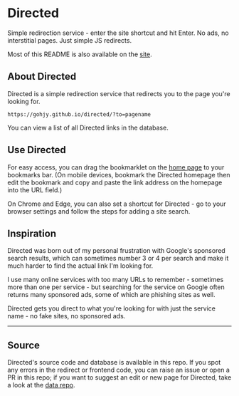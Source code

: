 # Directed
Simple redirection service - enter the site shortcut and hit Enter. No ads, no interstitial pages. Just simple JS redirects.

Most of this README is also available on the [site](https://gohjy.github.io/directed).

## About Directed
Directed is a simple redirection service that redirects you to the page you're looking for.
```
https://gohjy.github.io/directed/?to=pagename
```
You can view a list of all Directed links in the database.

## Use Directed
For easy access, you can drag the bookmarklet on the [home page](https://gohjy.github.io/directed) to your bookmarks bar. (On mobile devices, bookmark the Directed homepage then edit the bookmark and copy and paste the link address on the homepage into the URL field.)

On Chrome and Edge, you can also set a shortcut for Directed - go to your browser settings and follow the steps for adding a site search.

## Inspiration
Directed was born out of my personal frustration with Google's sponsored search results, which can sometimes number 3 or 4 per search and make it much harder to find the actual link I'm looking for.

I use many online services with too many URLs to remember - sometimes more than one per service - but searching for the service on Google often returns many sponsored ads, some of which are phishing sites as well.

Directed gets you direct to what you're looking for with just the service name - no fake sites, no sponsored ads.

---
## Source
Directed's source code and database is available in this repo. If you spot any errors in the redirect or frontend code, you can raise an issue or open a PR in this repo; if you want to suggest an edit or new page for Directed, take a look at the [data repo](https://github.com/gohjy/directed-data).

